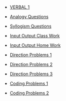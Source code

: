 <html>
<head></head>
<body>
	<ul>
	  <li><a href="https://ambarfulzele.github.io/Pratish/VERBAL_1.html">VERBAL 1</a></li>
	</ul>
	<ul>
	  <li><a href="https://ambarfulzele.github.io/Pratish/AnalogyQuestions.html">Analogy Questions</a></li>
	</ul>
	<ul>
	  <li><a href="https://ambarfulzele.github.io/Pratish/Syllogism.html">Syllogism Questions</a></li>
	</ul>
	<ul>
	  <li><a href="https://ambarfulzele.github.io/Pratish/InputOutputClassWork.html">Input Output Class Work</a></li>
	</ul>
	<ul>
	  <li><a href="https://ambarfulzele.github.io/Pratish/InputOutputHomeWork.html">Input Output Home Work</a></li>
	</ul>
	<ul>
	  <li><a href="https://ambarfulzele.github.io/Pratish/Direction1.html">Direction Problems 1</a></li>
	</ul>
	<ul>
	  <li><a href="https://ambarfulzele.github.io/Pratish/Direction2.html">Direction Problems 2</a></li>
	</ul>
	<ul>
	  <li><a href="https://ambarfulzele.github.io/Pratish/Direction3.html">Direction Problems 3</a></li>
	</ul>
	<ul>
	  <li><a href="https://ambarfulzele.github.io/Pratish/CodingDecoding1.html">Coding Problems 1</a></li>
	</ul>
	<ul>
	  <li><a href="https://ambarfulzele.github.io/Pratish/CodingDecoding2.html">Coding Problems 2</a></li>
	</ul>
	
</body></html>
